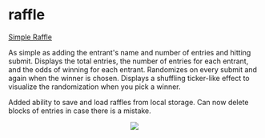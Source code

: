 # raffle

[Simple Raffle](https://jhadev.github.io/raffle/)

As simple as adding the entrant's name and number of entries and hitting submit. Displays the total entries, the number of entries for each entrant, and the odds of winning for each entrant. Randomizes on every submit and again when the winner is chosen. Displays a shuffling ticker-like effect to visualize the randomization when you pick a winner.

Added ability to save and load raffles from local storage.
Can now delete blocks of entries in case there is a mistake.

<p align="center">
  <img src="https://user-images.githubusercontent.com/42519030/53701452-8923f000-3dcb-11e9-8d2e-69ca8b2d2452.gif"</img>
</p>
